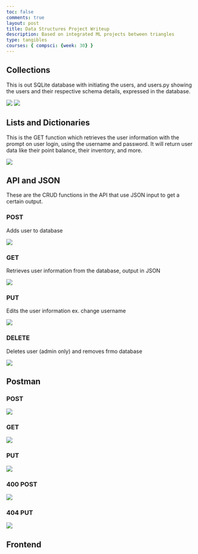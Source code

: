 ```yaml
---
toc: false
comments: true
layout: post
title: Data Structures Project Writeup
description: Based on integrated ML projects between triangles
type: tangibles
courses: { compsci: {week: 30} }
---
```


## Collections

This is out SQLite database with initiating the users, and users.py showing the users and their respective schema details, expressed in the database. 

<img src="https://cdn.discordapp.com/attachments/796087225535168512/1230551541367439522/image.png?ex=6633bb6e&is=6621466e&hm=10fb05e0e39b0f343ed370a942b0561985ef7b73965a6db0280859ff38c5b371&">

<img src="https://cdn.discordapp.com/attachments/796087225535168512/1230551830572961842/image.png?ex=6633bbb2&is=662146b2&hm=183bd38a1adc7c8151faf74f921a00424869abd08d76a48cb10b4ae74974d75d&">


## Lists and Dictionaries

This is the GET function which retrieves the user information with the prompt on user login, using the username and password. It will return user data like their point balance, their inventory, and more.

<img src="https://cdn.discordapp.com/attachments/796087225535168512/1230552981091651624/image.png?ex=6633bcc5&is=662147c5&hm=11202b1b227ba7a74f29a576871f045a8eaa0e1ca503394bfaf6746ee96a493d&">

## API and JSON

These are the CRUD functions in the API that use JSON input to get a certain output.

### POST

Adds user to database

<img src="https://cdn.discordapp.com/attachments/796087225535168512/1230554361369722940/image.png?ex=6633be0e&is=6621490e&hm=b12fc93dd1067bc8d9dd4ada4e81ba5286b40cb82a83768ad3f331799c8f5333&">

### GET

Retrieves user information from the database, output in JSON

<img src="https://cdn.discordapp.com/attachments/796087225535168512/1230552981091651624/image.png?ex=6633bcc5&is=662147c5&hm=11202b1b227ba7a74f29a576871f045a8eaa0e1ca503394bfaf6746ee96a493d&">

### PUT

Edits the user information ex. change username

<img src="https://cdn.discordapp.com/attachments/796087225535168512/1230554721035751575/image.png?ex=6633be64&is=66214964&hm=fafe50445d0f3af1cc8813dc35749f00dcf6a5772ddf11a63f971827ddc208f9&">

### DELETE

Deletes user (admin only) and removes frmo database

<img src="https://cdn.discordapp.com/attachments/796087225535168512/1230555176100954215/image.png?ex=6633bed0&is=662149d0&hm=ea3547c0b59bfe5407523e7e25dcb0acf76fd01c2dd509e6a58e273f8460b30e&">

## Postman

### POST

<img src="https://cdn.discordapp.com/attachments/796087225535168512/1230555967507271733/image.png?ex=6633bf8d&is=66214a8d&hm=25db3969aad1a52fb547e62eea23104468e96e6957f742775f7f89ed24ee8366&">

### GET

<img src="https://cdn.discordapp.com/attachments/796087225535168512/1230556142833504326/image.png?ex=6633bfb7&is=66214ab7&hm=d508c3fb7bbd7fb91a7f6dcdd8faf672fc3527193bc792f36cebf8c6843d135b&">

### PUT

<img src="https://cdn.discordapp.com/attachments/796087225535168512/1230558795038589118/image.png?ex=6633c22f&is=66214d2f&hm=c68f069ca9dc18e5e908a87496a6e0a409ebba38203407bfc3719254e95ef09c&">

### 400 POST

<img src="https://cdn.discordapp.com/attachments/796087225535168512/1230557838208663652/image.png?ex=6633c14b&is=66214c4b&hm=370f9c16dcb69d167f279a386da21dfa1df7a14727e1648c4dac5be886f5fe8e&">

### 404 PUT

<img src="https://cdn.discordapp.com/attachments/796087225535168512/1230559006758801438/image.png?ex=6633c261&is=66214d61&hm=8b2ec8ea0b8d563401d7928d8611d72c2697055f8f2b56760a7fdfcb0e54cc02&">

## Frontend

